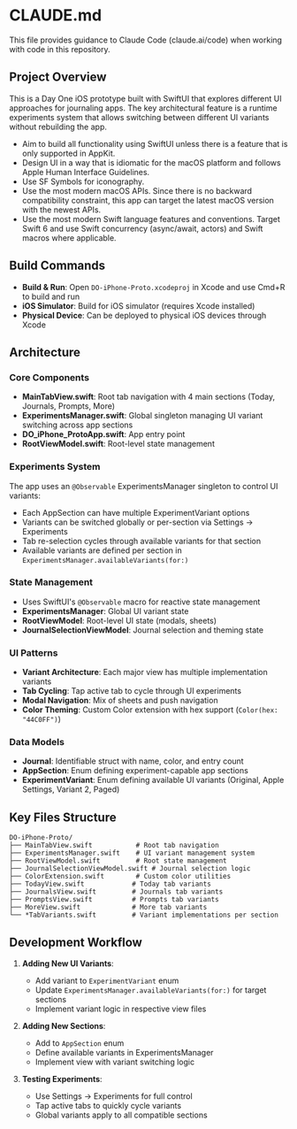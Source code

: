 # CLAUDE.md

This file provides guidance to Claude Code (claude.ai/code) when working with code in this repository.

## Project Overview

This is a Day One iOS prototype built with SwiftUI that explores different UI approaches for journaling apps. The key architectural feature is a runtime experiments system that allows switching between different UI variants without rebuilding the app.

* Aim to build all functionality using SwiftUI unless there is a feature that is only supported in AppKit.
* Design UI in a way that is idiomatic for the macOS platform and follows Apple Human Interface Guidelines.
* Use SF Symbols for iconography.
* Use the most modern macOS APIs. Since there is no backward compatibility constraint, this app can target the latest macOS version with the newest APIs.
* Use the most modern Swift language features and conventions. Target Swift 6 and use Swift concurrency (async/await, actors) and Swift macros where applicable.


## Build Commands

- **Build & Run**: Open `DO-iPhone-Proto.xcodeproj` in Xcode and use Cmd+R to build and run
- **iOS Simulator**: Build for iOS simulator (requires Xcode installed)
- **Physical Device**: Can be deployed to physical iOS devices through Xcode

## Architecture

### Core Components
- **MainTabView.swift**: Root tab navigation with 4 main sections (Today, Journals, Prompts, More)
- **ExperimentsManager.swift**: Global singleton managing UI variant switching across app sections
- **DO_iPhone_ProtoApp.swift**: App entry point
- **RootViewModel.swift**: Root-level state management

### Experiments System
The app uses an `@Observable` ExperimentsManager singleton to control UI variants:
- Each AppSection can have multiple ExperimentVariant options
- Variants can be switched globally or per-section via Settings → Experiments
- Tab re-selection cycles through available variants for that section
- Available variants are defined per section in `ExperimentsManager.availableVariants(for:)`

### State Management
- Uses SwiftUI's `@Observable` macro for reactive state management
- **ExperimentsManager**: Global UI variant state
- **RootViewModel**: Root-level UI state (modals, sheets)
- **JournalSelectionViewModel**: Journal selection and theming state

### UI Patterns
- **Variant Architecture**: Each major view has multiple implementation variants
- **Tab Cycling**: Tap active tab to cycle through UI experiments
- **Modal Navigation**: Mix of sheets and push navigation
- **Color Theming**: Custom Color extension with hex support (`Color(hex: "44C0FF")`)

### Data Models
- **Journal**: Identifiable struct with name, color, and entry count
- **AppSection**: Enum defining experiment-capable app sections
- **ExperimentVariant**: Enum defining available UI variants (Original, Apple Settings, Variant 2, Paged)

## Key Files Structure

```
DO-iPhone-Proto/
├── MainTabView.swift           # Root tab navigation
├── ExperimentsManager.swift    # UI variant management system
├── RootViewModel.swift         # Root state management
├── JournalSelectionViewModel.swift # Journal selection logic
├── ColorExtension.swift        # Custom color utilities
├── TodayView.swift            # Today tab variants
├── JournalsView.swift         # Journals tab variants  
├── PromptsView.swift          # Prompts tab variants
├── MoreView.swift             # More tab variants
└── *TabVariants.swift         # Variant implementations per section
```

## Development Workflow

1. **Adding New UI Variants**: 
   - Add variant to `ExperimentVariant` enum
   - Update `ExperimentsManager.availableVariants(for:)` for target sections
   - Implement variant logic in respective view files

2. **Adding New Sections**: 
   - Add to `AppSection` enum
   - Define available variants in ExperimentsManager
   - Implement view with variant switching logic

3. **Testing Experiments**: 
   - Use Settings → Experiments for full control
   - Tap active tabs to quickly cycle variants
   - Global variants apply to all compatible sections
